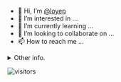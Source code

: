 - 👋 Hi, I’m [@loyep](https://github.com/loyep)
- 👀 I’m interested in ...
- 🌱 I’m currently learning ...
- 💞️ I’m looking to collaborate on ...
- 📫 How to reach me ...

<details>
  <summary>Other info.</summary>
  <br>

<!--START_SECTION:waka-->

```txt
Vue.js       15 hrs 40 mins  ███████████████████▓░░░░░   78.12 %
TypeScript   3 hrs 21 mins   ████▒░░░░░░░░░░░░░░░░░░░░   16.78 %
TOML         23 mins         ▒░░░░░░░░░░░░░░░░░░░░░░░░   01.97 %
JSON         12 mins         ▒░░░░░░░░░░░░░░░░░░░░░░░░   01.07 %
Other        7 mins          ░░░░░░░░░░░░░░░░░░░░░░░░░   00.61 %
```

<!--END_SECTION:waka-->

</details>

![visitors](https://visitor-badge.glitch.me/badge?page_id=loyep.loyep)
